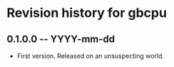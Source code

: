 # Revision history for gbcpu

## 0.1.0.0 -- YYYY-mm-dd

* First version. Released on an unsuspecting world.
